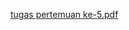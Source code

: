 [tugas pertemuan ke-5.pdf](https://github.com/Mverdy22A2/Analisa-kebutuhan-sistem-/files/15147392/tugas.pertemuan.ke-5.pdf)
